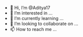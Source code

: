 - 👋 Hi, I’m @Aditya17
- 👀 I’m interested in ...
- 🌱 I’m currently learning ...
- 💞️ I’m looking to collaborate on ...
- 📫 How to reach me ...

<!---
jkasnandu/jkasnandu is a ✨ special ✨ repository because its `README.md` (this file) appears on your GitHub profile.
You can click the Preview link to take a look at your changes.
--->

